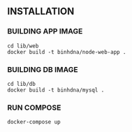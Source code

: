## INSTALLATION


### BUILDING APP IMAGE

```
cd lib/web
docker build -t binhdna/node-web-app .
```

### BUILDING DB IMAGE

```
cd lib/db
docker build -t binhdna/mysql .
```


### RUN COMPOSE


```
docker-compose up
```